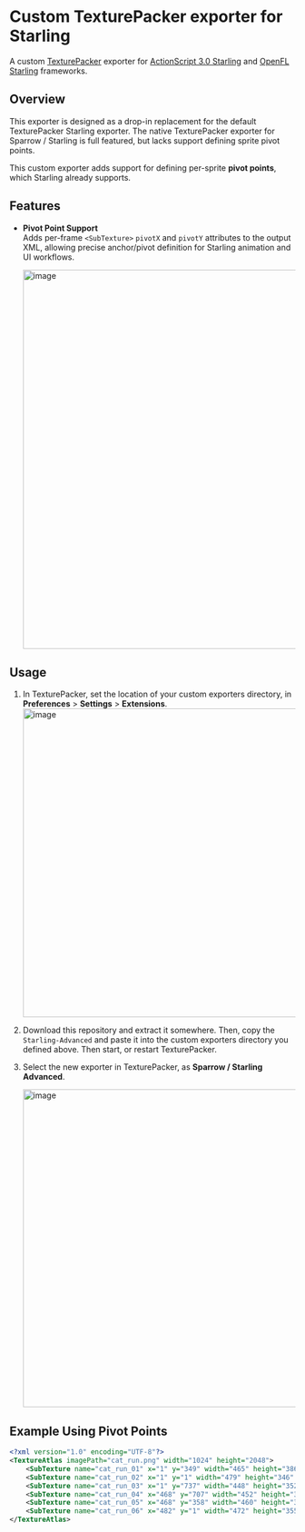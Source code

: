 # Custom TexturePacker exporter for Starling

A custom [TexturePacker](https://www.codeandweb.com/texturepacker) exporter for [ActionScript 3.0 Starling](https://github.com/Gamua/Starling-Framework) and [OpenFL Starling](https://github.com/openfl/starling) frameworks.

## Overview

This exporter is designed as a drop-in replacement for the default TexturePacker Starling exporter.  The native TexturePacker exporter for Sparrow / Starling is full featured, but lacks support defining sprite pivot points.

This custom exporter adds support for defining per-sprite **pivot points**, which Starling already supports.

## Features

- **Pivot Point Support**  
  Adds per-frame `<SubTexture>` `pivotX` and `pivotY` attributes to the output XML, allowing precise anchor/pivot definition for Starling animation and UI workflows.  
  
     <img width="957" height="668" alt="image" src="https://github.com/user-attachments/assets/761fec46-7cd8-412a-854c-77f3a6b7ec94" />



## Usage

1. In TexturePacker, set the location of your custom exporters directory, in **Preferences** > **Settings** > **Extensions**.
   <img width="571" height="544" alt="image" src="https://github.com/user-attachments/assets/c3496079-9ff0-4cf0-9e13-edd98b1ca08a" />
   
2. Download this repository and extract it somewhere.  Then, copy the `Starling-Advanced` and paste it into the custom exporters directory you defined above.  Then start, or restart TexturePacker.   

3. Select the new exporter in TexturePacker, as **Sparrow / Starling Advanced**.

   <img width="503" height="560" alt="image" src="https://github.com/user-attachments/assets/6679ced8-363a-425b-ac10-87ec34ba3324" />

## Example Using Pivot Points

```xml
<?xml version="1.0" encoding="UTF-8"?>
<TextureAtlas imagePath="cat_run.png" width="1024" height="2048">
    <SubTexture name="cat_run_01" x="1" y="349" width="465" height="386" frameX="-20" frameY="-63" frameWidth="512" frameHeight="512"  pivotX="481" pivotY="241"  />
    <SubTexture name="cat_run_02" x="1" y="1" width="479" height="346" frameX="-5" frameY="-103" frameWidth="512" frameHeight="512"  pivotX="481" pivotY="283"  />
    <SubTexture name="cat_run_03" x="1" y="737" width="448" height="352" frameX="-54" frameY="-97" frameWidth="512" frameHeight="512"  pivotX="499" pivotY="276"  />
    <SubTexture name="cat_run_04" x="468" y="707" width="452" height="336" frameX="-45" frameY="-113" frameWidth="512" frameHeight="512"  pivotX="493" pivotY="292"  />
    <SubTexture name="cat_run_05" x="468" y="358" width="460" height="347" frameX="-43" frameY="-102" frameWidth="512" frameHeight="512"  pivotX="500" pivotY="281"  />
    <SubTexture name="cat_run_06" x="482" y="1" width="472" height="355" frameX="-35" frameY="-94" frameWidth="512" frameHeight="512"  pivotX="504" pivotY="272"  />
</TextureAtlas>
```
